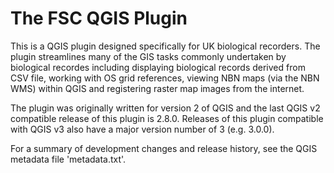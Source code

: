 The FSC QGIS Plugin
======================

This is a QGIS plugin designed specifically for UK biological recorders. The plugin streamlines many of the GIS tasks commonly undertaken by biological recordes including displaying biological records derived from CSV file, working with OS grid references, viewing NBN maps (via the NBN WMS) within QGIS and registering raster map images from the internet.

The plugin was originally written for version 2 of QGIS and the last QGIS v2 compatible release of this plugin is 2.8.0. Releases of this plugin compatible with QGIS v3 also have a major version number of 3 (e.g. 3.0.0).

For a summary of development changes and release history, see the QGIS metadata file 'metadata.txt'.

